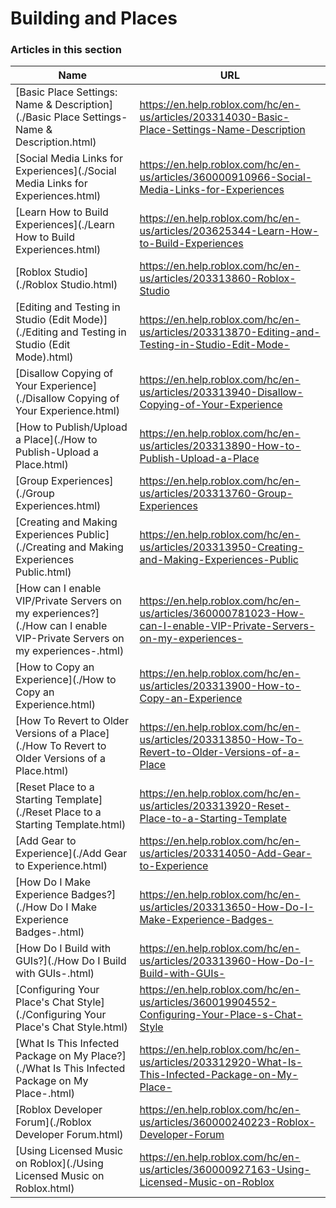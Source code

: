 # Building and Places  
### Articles in this section
Name|URL
-|-
[Basic Place Settings: Name & Description](./Basic Place Settings- Name & Description.html) |https://en.help.roblox.com/hc/en-us/articles/203314030-Basic-Place-Settings-Name-Description
[Social Media Links for Experiences](./Social Media Links for Experiences.html) |https://en.help.roblox.com/hc/en-us/articles/360000910966-Social-Media-Links-for-Experiences
[Learn How to Build Experiences](./Learn How to Build Experiences.html) |https://en.help.roblox.com/hc/en-us/articles/203625344-Learn-How-to-Build-Experiences
[Roblox Studio](./Roblox Studio.html) |https://en.help.roblox.com/hc/en-us/articles/203313860-Roblox-Studio
[Editing and Testing in Studio (Edit Mode)](./Editing and Testing in Studio (Edit Mode).html) |https://en.help.roblox.com/hc/en-us/articles/203313870-Editing-and-Testing-in-Studio-Edit-Mode-
[Disallow Copying of Your Experience](./Disallow Copying of Your Experience.html) |https://en.help.roblox.com/hc/en-us/articles/203313940-Disallow-Copying-of-Your-Experience
[How to Publish/Upload a Place](./How to Publish-Upload a Place.html) |https://en.help.roblox.com/hc/en-us/articles/203313890-How-to-Publish-Upload-a-Place
[Group Experiences](./Group Experiences.html) |https://en.help.roblox.com/hc/en-us/articles/203313760-Group-Experiences
[Creating and Making Experiences Public](./Creating and Making Experiences Public.html) |https://en.help.roblox.com/hc/en-us/articles/203313950-Creating-and-Making-Experiences-Public
[How can I enable VIP/Private Servers on my experiences?](./How can I enable VIP-Private Servers on my experiences-.html) |https://en.help.roblox.com/hc/en-us/articles/360000781023-How-can-I-enable-VIP-Private-Servers-on-my-experiences-
[How to Copy an Experience](./How to Copy an Experience.html) |https://en.help.roblox.com/hc/en-us/articles/203313900-How-to-Copy-an-Experience
[How To Revert to Older Versions of a Place](./How To Revert to Older Versions of a Place.html) |https://en.help.roblox.com/hc/en-us/articles/203313850-How-To-Revert-to-Older-Versions-of-a-Place
[Reset Place to a Starting Template](./Reset Place to a Starting Template.html) |https://en.help.roblox.com/hc/en-us/articles/203313920-Reset-Place-to-a-Starting-Template
[Add Gear to Experience](./Add Gear to Experience.html) |https://en.help.roblox.com/hc/en-us/articles/203314050-Add-Gear-to-Experience
[How Do I Make Experience Badges?](./How Do I Make Experience Badges-.html) |https://en.help.roblox.com/hc/en-us/articles/203313650-How-Do-I-Make-Experience-Badges-
[How Do I Build with GUIs?](./How Do I Build with GUIs-.html) |https://en.help.roblox.com/hc/en-us/articles/203313960-How-Do-I-Build-with-GUIs-
[Configuring Your Place's Chat Style](./Configuring Your Place's Chat Style.html) |https://en.help.roblox.com/hc/en-us/articles/360019904552-Configuring-Your-Place-s-Chat-Style
[What Is This Infected Package on My Place?](./What Is This Infected Package on My Place-.html) |https://en.help.roblox.com/hc/en-us/articles/203312920-What-Is-This-Infected-Package-on-My-Place-
[Roblox Developer Forum](./Roblox Developer Forum.html) |https://en.help.roblox.com/hc/en-us/articles/360000240223-Roblox-Developer-Forum
[Using Licensed Music on Roblox](./Using Licensed Music on Roblox.html) |https://en.help.roblox.com/hc/en-us/articles/360000927163-Using-Licensed-Music-on-Roblox